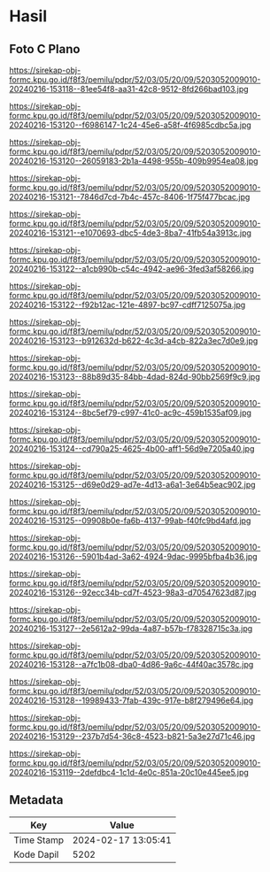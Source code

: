 # Hasil

## Foto C Plano

https://sirekap-obj-formc.kpu.go.id/f8f3/pemilu/pdpr/52/03/05/20/09/5203052009010-20240216-153118--81ee54f8-aa31-42c8-9512-8fd266bad103.jpg

https://sirekap-obj-formc.kpu.go.id/f8f3/pemilu/pdpr/52/03/05/20/09/5203052009010-20240216-153120--f6986147-1c24-45e6-a58f-4f6985cdbc5a.jpg

https://sirekap-obj-formc.kpu.go.id/f8f3/pemilu/pdpr/52/03/05/20/09/5203052009010-20240216-153120--26059183-2b1a-4498-955b-409b9954ea08.jpg

https://sirekap-obj-formc.kpu.go.id/f8f3/pemilu/pdpr/52/03/05/20/09/5203052009010-20240216-153121--7846d7cd-7b4c-457c-8406-1f75f477bcac.jpg

https://sirekap-obj-formc.kpu.go.id/f8f3/pemilu/pdpr/52/03/05/20/09/5203052009010-20240216-153121--e1070693-dbc5-4de3-8ba7-41fb54a3913c.jpg

https://sirekap-obj-formc.kpu.go.id/f8f3/pemilu/pdpr/52/03/05/20/09/5203052009010-20240216-153122--a1cb990b-c54c-4942-ae96-3fed3af58266.jpg

https://sirekap-obj-formc.kpu.go.id/f8f3/pemilu/pdpr/52/03/05/20/09/5203052009010-20240216-153122--f92b12ac-121e-4897-bc97-cdff7125075a.jpg

https://sirekap-obj-formc.kpu.go.id/f8f3/pemilu/pdpr/52/03/05/20/09/5203052009010-20240216-153123--b912632d-b622-4c3d-a4cb-822a3ec7d0e9.jpg

https://sirekap-obj-formc.kpu.go.id/f8f3/pemilu/pdpr/52/03/05/20/09/5203052009010-20240216-153123--88b89d35-84bb-4dad-824d-90bb2569f9c9.jpg

https://sirekap-obj-formc.kpu.go.id/f8f3/pemilu/pdpr/52/03/05/20/09/5203052009010-20240216-153124--8bc5ef79-c997-41c0-ac9c-459b1535af09.jpg

https://sirekap-obj-formc.kpu.go.id/f8f3/pemilu/pdpr/52/03/05/20/09/5203052009010-20240216-153124--cd790a25-4625-4b00-aff1-56d9e7205a40.jpg

https://sirekap-obj-formc.kpu.go.id/f8f3/pemilu/pdpr/52/03/05/20/09/5203052009010-20240216-153125--d69e0d29-ad7e-4d13-a6a1-3e64b5eac902.jpg

https://sirekap-obj-formc.kpu.go.id/f8f3/pemilu/pdpr/52/03/05/20/09/5203052009010-20240216-153125--09908b0e-fa6b-4137-99ab-f40fc9bd4afd.jpg

https://sirekap-obj-formc.kpu.go.id/f8f3/pemilu/pdpr/52/03/05/20/09/5203052009010-20240216-153126--5901b4ad-3a62-4924-9dac-9995bfba4b36.jpg

https://sirekap-obj-formc.kpu.go.id/f8f3/pemilu/pdpr/52/03/05/20/09/5203052009010-20240216-153126--92ecc34b-cd7f-4523-98a3-d70547623d87.jpg

https://sirekap-obj-formc.kpu.go.id/f8f3/pemilu/pdpr/52/03/05/20/09/5203052009010-20240216-153127--2e5612a2-99da-4a87-b57b-f78328715c3a.jpg

https://sirekap-obj-formc.kpu.go.id/f8f3/pemilu/pdpr/52/03/05/20/09/5203052009010-20240216-153128--a7fc1b08-dba0-4d86-9a6c-44f40ac3578c.jpg

https://sirekap-obj-formc.kpu.go.id/f8f3/pemilu/pdpr/52/03/05/20/09/5203052009010-20240216-153128--19989433-7fab-439c-917e-b8f279496e64.jpg

https://sirekap-obj-formc.kpu.go.id/f8f3/pemilu/pdpr/52/03/05/20/09/5203052009010-20240216-153129--237b7d54-36c8-4523-b821-5a3e27d71c46.jpg

https://sirekap-obj-formc.kpu.go.id/f8f3/pemilu/pdpr/52/03/05/20/09/5203052009010-20240216-153119--2defdbc4-1c1d-4e0c-851a-20c10e445ee5.jpg


## Metadata

| Key        | Value               |
| ---------- | ------------------- |
| Time Stamp | 2024-02-17 13:05:41 |
| Kode Dapil | 5202                |



